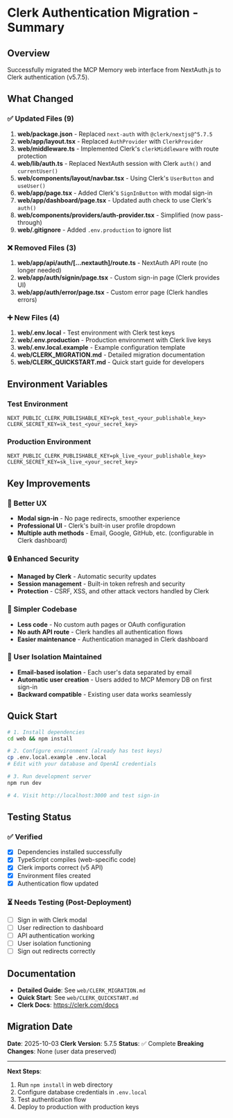 # Clerk Authentication Migration - Summary

## Overview

Successfully migrated the MCP Memory web interface from NextAuth.js to Clerk authentication (v5.7.5).

## What Changed

### ✅ Updated Files (9)
1. **web/package.json** - Replaced `next-auth` with `@clerk/nextjs@^5.7.5`
2. **web/app/layout.tsx** - Replaced `AuthProvider` with `ClerkProvider`
3. **web/middleware.ts** - Implemented Clerk's `clerkMiddleware` with route protection
4. **web/lib/auth.ts** - Replaced NextAuth session with Clerk `auth()` and `currentUser()`
5. **web/components/layout/navbar.tsx** - Using Clerk's `UserButton` and `useUser()`
6. **web/app/page.tsx** - Added Clerk's `SignInButton` with modal sign-in
7. **web/app/dashboard/page.tsx** - Updated auth check to use Clerk's `auth()`
8. **web/components/providers/auth-provider.tsx** - Simplified (now pass-through)
9. **web/.gitignore** - Added `.env.production` to ignore list

### ❌ Removed Files (3)
1. **web/app/api/auth/[...nextauth]/route.ts** - NextAuth API route (no longer needed)
2. **web/app/auth/signin/page.tsx** - Custom sign-in page (Clerk provides UI)
3. **web/app/auth/error/page.tsx** - Custom error page (Clerk handles errors)

### ➕ New Files (4)
1. **web/.env.local** - Test environment with Clerk test keys
2. **web/.env.production** - Production environment with Clerk live keys
3. **web/.env.local.example** - Example configuration template
4. **web/CLERK_MIGRATION.md** - Detailed migration documentation
5. **web/CLERK_QUICKSTART.md** - Quick start guide for developers

## Environment Variables

### Test Environment
```env
NEXT_PUBLIC_CLERK_PUBLISHABLE_KEY=pk_test_<your_publishable_key>
CLERK_SECRET_KEY=sk_test_<your_secret_key>
```

### Production Environment
```env
NEXT_PUBLIC_CLERK_PUBLISHABLE_KEY=pk_live_<your_publishable_key>
CLERK_SECRET_KEY=sk_live_<your_secret_key>
```

## Key Improvements

### 🎨 Better UX
- **Modal sign-in** - No page redirects, smoother experience
- **Professional UI** - Clerk's built-in user profile dropdown
- **Multiple auth methods** - Email, Google, GitHub, etc. (configurable in Clerk dashboard)

### 🔒 Enhanced Security
- **Managed by Clerk** - Automatic security updates
- **Session management** - Built-in token refresh and security
- **Protection** - CSRF, XSS, and other attack vectors handled by Clerk

### 🚀 Simpler Codebase
- **Less code** - No custom auth pages or OAuth configuration
- **No auth API route** - Clerk handles all authentication flows
- **Easier maintenance** - Authentication managed in Clerk dashboard

### 👤 User Isolation Maintained
- **Email-based isolation** - Each user's data separated by email
- **Automatic user creation** - Users added to MCP Memory DB on first sign-in
- **Backward compatible** - Existing user data works seamlessly

## Quick Start

```bash
# 1. Install dependencies
cd web && npm install

# 2. Configure environment (already has test keys)
cp .env.local.example .env.local
# Edit with your database and OpenAI credentials

# 3. Run development server
npm run dev

# 4. Visit http://localhost:3000 and test sign-in
```

## Testing Status

### ✅ Verified
- [x] Dependencies installed successfully
- [x] TypeScript compiles (web-specific code)
- [x] Clerk imports correct (v5 API)
- [x] Environment files created
- [x] Authentication flow updated

### ⏳ Needs Testing (Post-Deployment)
- [ ] Sign in with Clerk modal
- [ ] User redirection to dashboard
- [ ] API authentication working
- [ ] User isolation functioning
- [ ] Sign out redirects correctly

## Documentation

- **Detailed Guide**: See `web/CLERK_MIGRATION.md`
- **Quick Start**: See `web/CLERK_QUICKSTART.md`
- **Clerk Docs**: https://clerk.com/docs

## Migration Date

**Date**: 2025-10-03
**Clerk Version**: 5.7.5
**Status**: ✅ Complete
**Breaking Changes**: None (user data preserved)

---

**Next Steps**:
1. Run `npm install` in web directory
2. Configure database credentials in `.env.local`
3. Test authentication flow
4. Deploy to production with production keys
